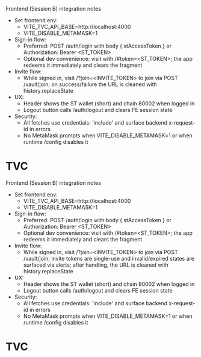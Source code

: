 Frontend (Session B) integration notes

- Set frontend env:
  - VITE_TVC_API_BASE=http://localhost:4000
  - VITE_DISABLE_METAMASK=1
- Sign-in flow:
  - Preferred: POST /auth/login with body { stAccessToken } or Authorization: Bearer &lt;ST_TOKEN&gt;
  - Optional dev convenience: visit with /#token=&lt;ST_TOKEN&gt;; the app redeems it immediately and clears the fragment
- Invite flow:
  - While signed in, visit /?join=&lt;INVITE_TOKEN&gt; to join via POST /vault/join; on success/failure the URL is cleaned with history.replaceState
- UX:
  - Header shows the ST wallet (short) and chain 80002 when logged in
  - Logout button calls /auth/logout and clears FE session state
- Security:
  - All fetches use credentials: 'include' and surface backend x-request-id in errors
  - No MetaMask prompts when VITE_DISABLE_METAMASK=1 or when runtime /config disables it

# TVC

Frontend (Session B) integration notes

- Set frontend env:
  - VITE_TVC_API_BASE=http://localhost:4000
  - VITE_DISABLE_METAMASK=1
- Sign-in flow:
  - Preferred: POST /auth/login with body { stAccessToken } or Authorization: Bearer <ST_TOKEN>
  - Optional dev convenience: visit with /#token=<ST_TOKEN>; the app redeems it immediately and clears the fragment
- Invite flow:
  - While signed in, visit /?join=&lt;INVITE_TOKEN&gt; to join via POST /vault/join; invite tokens are single-use and invalid/expired states are surfaced via alerts; after handling, the URL is cleaned with history.replaceState
- UX:
  - Header shows the ST wallet (short) and chain 80002 when logged in
  - Logout button calls /auth/logout and clears FE session state
- Security:
  - All fetches use credentials: 'include' and surface backend x-request-id in errors
  - No MetaMask prompts when VITE_DISABLE_METAMASK=1 or when runtime /config disables it

# TVC
